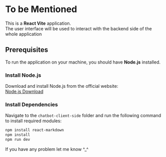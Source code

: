 # To be Mentioned

This is a **React Vite** application.  
The user interface will be used to interact with the backend side of the whole application

## Prerequisites

To run the application on your machine, you should have **Node.js** installed.  

### Install Node.js  
Download and install Node.js from the official website:  
[Node.js Download](https://nodejs.org/en)  

### Install Dependencies  

Navigate to the `chatbot-client-side` folder and run the following command to install required modules:  

```sh
npm install react-markdown
npm install
npm run dev
```

If you have any problem let me know ^_^
